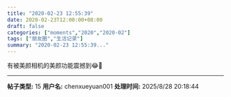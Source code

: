 ```yaml
---
title: "2020-02-23 12:55:39"
date: 2020-02-23T12:00:00+08:00
draft: false
categories: ["moments","2020","2020-02"]
tags: ["朋友圈","生活记录"]
summary: "2020-02-23 12:55:39..."
---
```


有被美颜相机的美颜功能震撼到😂🤣

---

**帖子类型:** 15
**用户名:** chenxueyuan001
**处理时间:** 2025/8/28 20:18:44